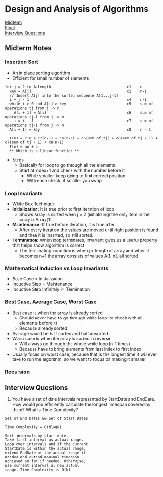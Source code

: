 # Design and Analysis of Algorithms
[Midterm](#midterm)
<br>
[Final](#final)
<br>
[Interview Questions](#intQ)
<br>

<a name="midterm"></a>
## Midterm Notes

### Insertion Sort
- An in place sorting algorithm
- Efficient for small number of elements

```
for j = 2 to A.length                                   c1    n
  key = A[j]                                            c2    n-1
  // Insert A[j] into the sorted sequence A[1...j-1]    
  i = j - 1                                             c4    n-1
  while i > 0 and A[i] > key                            c5    sum of operations tj from j -> n
    A[i + 1] = A[i]                                     c6    sum of operations tj-1 from j -> n
    i = i - 1                                           c7    sum of operations tj-1 from j -> n
  A[i + 1] = key                                        c8    n - 1

  T(n) = c1n + c2(n-1) + c4(n-1) + c5(sum of tj) + c6(sum of tj - 1) + c7(sum of tj - 1) + c8(n-1)
  T(n) = an + b
  ** Which is a linear function **

```
- Steps
  - Basically for loop to go through all the elements
  - Start at index+1 and check with the number before it
    - While smaller, keep going to find correct position
    - With each check, if smaller you swap


### Loop Invariants
- White Box Technique
- __Initialization:__ It is true prior to first iteration of loop
  - Shows Array is sorted when j = 2 (initializing) the only item in the array is Array[1]
- __Maintenance:__ If true before iteration, it is true after
  - After every iteration the values are moved until right position is found and then it is inserted, so still sorted.
- __Termination:__ When loop terminates, invariant gives us a useful property that helps show algorithm is correct
  - The terminating condition is when j > length of array and when it becomes n+1 the array consists of values A[1..n], all sorted

### Mathematical Induction vs Loop Invariants
- Base Case = Initialization
- Inductive Step = Maintenance
- Inductive Step Infinitely != Termination

### Best Case, Average Case, Worst Case
- Best case is when the array is already sorted
  - Should never have to go through while loop (to check with all elements before it)
  - Because already sorted
- Average would be half sorted and half unsorted
- Worst case is when the array is sorted in reverse
  - Will always go through the whole while loop (n-1 times)
  - Because have to bring elements from last index to first index
- Usually focus on worst case, because that is the longest time it will ever take to run the algorithm, so we want to focus on making it smaller

### Recursion

<a name="intQ"></a>
## Interview Questions
1. You have a set of date intervals represented by StartDate and EndDate. How would you efficiently calculate the longest timespan covered by them?
What is Time Complexity?

```
Set of End Dates && Set of Start Dates

Time Complexity = O(NlogN)

Sort intervals by start date.
Take first interval as actual range.
Loop over intervals and if the current
StartDate is within the actual range,
extend EndDate of the actual range if
needed and extend maximal timespan
achieved so far if needed. Otherwise,
use current interval as new actual
range. Time Complexity is O(N)

```
